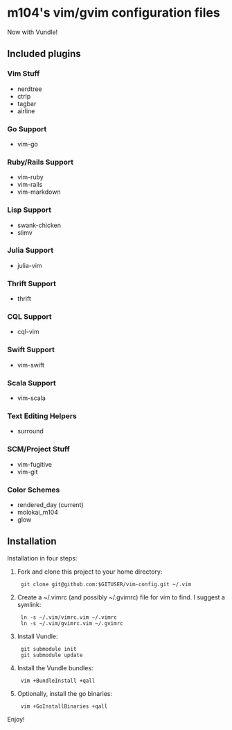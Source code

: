 # m104's vim/gvim configuration files

Now with Vundle!

## Included plugins

### Vim Stuff

  + nerdtree
  + ctrlp
  + tagbar
  + airline

### Go Support

  + vim-go

### Ruby/Rails Support

  + vim-ruby
  + vim-rails
  + vim-markdown

### Lisp Support

  + swank-chicken
  + slimv

### Julia Support

  + julia-vim

### Thrift Support

  + thrift

### CQL Support

  + cql-vim

### Swift Support

  + vim-swift

### Scala Support

  + vim-scala

### Text Editing Helpers

  + surround

### SCM/Project Stuff

  + vim-fugitive
  + vim-git

### Color Schemes

  + rendered_day (current)
  + molokai_m104
  + glow


## Installation

Installation in four steps:

1. Fork and clone this project to your home directory:

        git clone git@github.com:$GITUSER/vim-config.git ~/.vim

2. Create a ~/.vimrc (and possibly ~/.gvimrc) file for vim to find. I suggest a symlink:

        ln -s ~/.vim/vimrc.vim ~/.vimrc
        ln -s ~/.vim/gvimrc.vim ~/.gvimrc

3. Install Vundle:

        git submodule init
        git submodule update

4. Install the Vundle bundles:

        vim +BundleInstall +qall

5. Optionally, install the go binaries:

        vim +GoInstallBinaries +qall

Enjoy!
